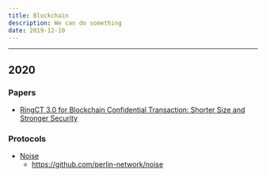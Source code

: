 ```yaml
---
title: Blockchain
description: We can do something
date: 2019-12-10
---
```


------------------

## 2020

### Papers

* [RingCT 3.0 for Blockchain Confidential Transaction: Shorter Size and Stronger Security](https://eprint.iacr.org/2019/508.pdf)

### Protocols

* [Noise](https://noiseprotocol.org)
  - https://github.com/perlin-network/noise
